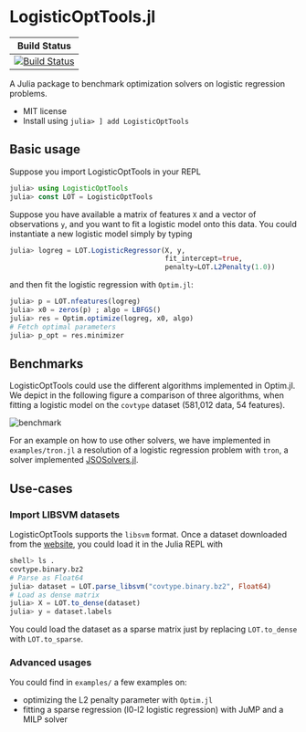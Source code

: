 # LogisticOptTools.jl

| **Build Status** |
|:----------------:|
| [![Build Status][build-img]][build-url] |

A Julia package to benchmark optimization solvers on
logistic regression problems.

* MIT license
* Install using `julia> ] add LogisticOptTools`


## Basic usage

Suppose you import LogisticOptTools in your REPL

```julia
julia> using LogisticOptTools
julia> const LOT = LogisticOptTools

```

Suppose you have available a matrix of features `X` and a vector of observations `y`,
and you want to fit a logistic model onto this data.
You could instantiate a new logistic model simply by typing

```julia
julia> logreg = LOT.LogisticRegressor(X, y,
                                      fit_intercept=true,
                                      penalty=LOT.L2Penalty(1.0))
```

and then fit the logistic regression with `Optim.jl`:

```julia
julia> p = LOT.nfeatures(logreg)
julia> x0 = zeros(p) ; algo = LBFGS()
julia> res = Optim.optimize(logreg, x0, algo)
# Fetch optimal parameters
julia> p_opt = res.minimizer

```


## Benchmarks

LogisticOptTools could use the different algorithms implemented in Optim.jl.
We depict in the following figure a comparison of three algorithms, when
fitting a logistic model on the `covtype` dataset (581,012 data, 54 features).

![benchmark](https://github.com/frapac/LogisticOptTools.jl/examples/iter_g.png)

For an example on how to use other solvers, we have implemented
in `examples/tron.jl` a resolution of a logistic regression problem
with `tron`, a solver implemented [JSOSolvers.jl](https://github.com/JuliaSmoothOptimizers/JSOSolvers.jl/).


## Use-cases

### Import LIBSVM datasets

LogisticOptTools supports the `libsvm` format. Once a dataset downloaded
from the [website](https://www.csie.ntu.edu.tw/~cjlin/libsvmtools/datasets/binary.html),
you could load it in the Julia REPL with

```julia
shell> ls .
covtype.binary.bz2
# Parse as Float64
julia> dataset = LOT.parse_libsvm("covtype.binary.bz2", Float64)
# Load as dense matrix
julia> X = LOT.to_dense(dataset)
julia> y = dataset.labels

```

You could load the dataset as a sparse matrix just by replacing
`LOT.to_dense` with `LOT.to_sparse`.


### Advanced usages

You could find in `examples/` a few examples on:

* optimizing the L2 penalty parameter with `Optim.jl`
* fitting a sparse regression (l0-l2 logistic regression) with JuMP and a MILP solver


[build-img]: https://travis-ci.org/frapac/LogisticOptTools.jl.svg?branch=master
[build-url]: https://travis-ci.org/frapac/LogisticOptTools.jl
